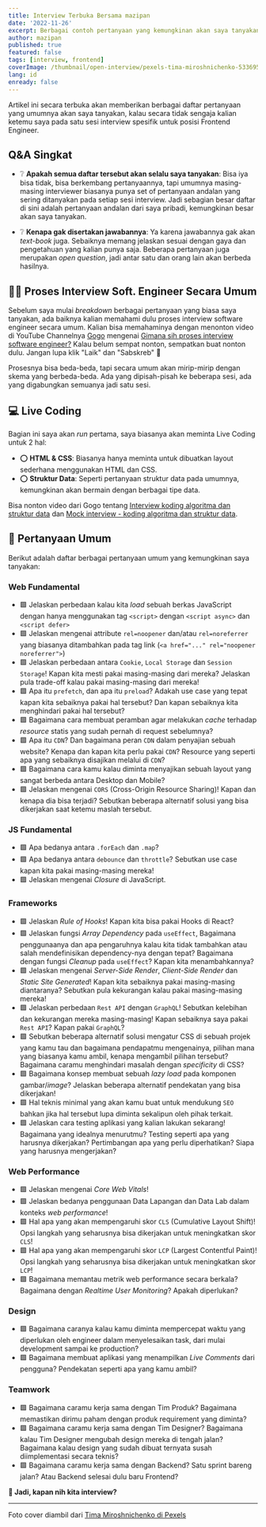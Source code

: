 ```yaml
---
title: Interview Terbuka Bersama mazipan
date: '2022-11-26'
excerpt: Berbagai contoh pertanyaan yang kemungkinan akan saya tanyakan kalau secara tidak sengaja diinterview oleh saya sebagai Frontend Engineer
author: mazipan
published: true
featured: false
tags: [interview, frontend]
coverImage: /thumbnail/open-interview/pexels-tima-miroshnichenko-5336951.jpg
lang: id
enready: false
---
```


Artikel ini secara terbuka akan memberikan berbagai daftar pertanyaan yang umumnya akan saya tanyakan, kalau secara tidak sengaja kalian ketemu saya pada satu sesi interview spesifik untuk posisi Frontend Engineer.

## Q&A Singkat

- ❔ **Apakah semua daftar tersebut akan selalu saya tanyakan**: Bisa iya bisa tidak, bisa berkembang pertanyaannya, tapi umumnya masing-masing interviewer biasanya punya set of pertanyaan andalan yang sering ditanyakan pada setiap sesi interview. Jadi sebagian besar daftar di sini adalah pertanyaan andalan dari saya pribadi, kemungkinan besar akan saya tanyakan.

- ❔ **Kenapa gak disertakan jawabannya**: Ya karena jawabannya gak akan *text-book* juga. Sebaiknya memang jelaskan sesuai dengan gaya dan pengetahuan yang kalian punya saja. Beberapa pertanyaan juga merupakan *open question*, jadi antar satu dan orang lain akan berbeda hasilnya.

## 🧑‍🏫 Proses Interview Soft. Engineer Secara Umum

Sebelum saya mulai *breakdown* berbagai pertanyaan yang biasa saya tanyakan, ada baiknya kalian memahami dulu proses interview software engineer secara umum. 
Kalian bisa memahaminya dengan menonton video di YouTube Channelnya [Gogo](https://twitter.com/lwastuargo) mengenai [Gimana sih proses interview software engineer?](https://www.youtube.com/watch?v=gczDiFOWLOY)
Kalau belum sempat nonton, sempatkan buat nonton dulu. Jangan lupa klik "Laik" dan "Sabskreb" 👋

Prosesnya bisa beda-beda, tapi secara umum akan mirip-mirip dengan skema yang berbeda-beda. Ada yang dipisah-pisah ke beberapa sesi, ada yang digabungkan semuanya jadi satu sesi.

## 💻 Live Coding

Bagian ini saya akan *run* pertama, saya biasanya akan meminta Live Coding untuk 2 hal:

- ⭕️ **HTML & CSS**: Biasanya hanya meminta untuk dibuatkan layout sederhana menggunakan HTML dan CSS.
- ⭕️ **Struktur Data**: Seperti pertanyaan struktur data pada umumnya, kemungkinan akan bermain dengan berbagai tipe data.

Bisa nonton video dari Gogo tentang [Interview koding algoritma dan struktur data](https://www.youtube.com/watch?v=MkQEaIZkhYQ&t=484s) dan [Mock interview - koding algoritma dan struktur data](https://www.youtube.com/watch?v=8s1Vh_7symo).

## 📝 Pertanyaan Umum

Berikut adalah daftar berbagai pertanyaan umum yang kemungkinan saya tanyakan:

### Web Fundamental

- 🟩 Jelaskan perbedaan kalau kita *load* sebuah berkas JavaScript dengan hanya menggunakan tag `<script>` dengan `<script async>` dan `<script defer>`
- 🟩 Jelaskan mengenai attribute `rel=noopener` dan/atau `rel=noreferrer` yang biasanya ditambahkan pada tag link (`<a href="..." rel="noopener noreferrer">`)
- 🟩 Jelaskan perbedaan antara `Cookie`, `Local Storage` dan `Session Storage`! Kapan kita mesti pakai masing-masing dari mereka? Jelaskan pula trade-off kalau pakai masing-masing dari mereka!
- 🟩 Apa itu `prefetch`, dan apa itu `preload`? Adakah use case yang tepat kapan kita sebaiknya pakai hal tersebut? Dan kapan sebaiknya kita menghindari pakai hal tersebut?
- 🟩 Bagaimana cara membuat peramban agar melakukan *cache* terhadap *resource* statis yang sudah pernah di request sebelumnya?
- 🟩 Apa itu `CDN`? Dan bagaimana peran `CDN` dalam penyajian sebuah website? Kenapa dan kapan kita perlu pakai `CDN`? Resource yang seperti apa yang sebaiknya disajikan melalui di `CDN`?
- 🟩 Bagaimana cara kamu kalau diminta menyajikan sebuah layout yang sangat berbeda antara Desktop dan Mobile?
- 🟩 Jelaskan mengenai `CORS` (Cross-Origin Resource Sharing)! Kapan dan kenapa dia bisa terjadi? Sebutkan beberapa alternatif solusi yang bisa dikerjakan saat ketemu maslah tersebut.

### JS Fundamental

- 🟩 Apa bedanya antara `.forEach` dan `.map`?
- 🟩 Apa bedanya antara `debounce` dan `throttle`? Sebutkan use case kapan kita pakai masing-masing mereka!
- 🟩 Jelaskan mengenai *Closure* di JavaScript.

### Frameworks

- 🟩 Jelaskan *Rule of Hooks*! Kapan kita bisa pakai Hooks di React?
- 🟩 Jelaskan fungsi *Array Dependency* pada `useEffect`, Bagaimana penggunaanya dan apa pengaruhnya kalau kita tidak tambahkan atau salah mendefinisikan dependency-nya dengan tepat? Bagaimana dengan fungsi *Cleanup* pada `useEffect`? Kapan kita menambahkannya?
- 🟩 Jelaskan mengenai *Server-Side Render*, *Client-Side Render* dan *Static Site Generated*! Kapan kita sebaiknya pakai masing-masing diantaranya? Sebutkan pula kekurangan kalau pakai masing-masing mereka!
- 🟩 Jelaskan perbedaan `Rest API` dengan `GraphQL`! Sebutkan kelebihan dan kekurangan mereka masing-masing! Kapan sebaiknya saya pakai `Rest API`? Kapan pakai `GraphQL`?
- 🟩 Sebutkan beberapa alternatif solusi mengatur CSS di sebuah projek yang kamu tau dan bagaimana pendapatmu mengenainya, pilihan mana yang biasanya kamu ambil, kenapa mengambil pilihan tersebut? Bagaimana caramu menghindari masalah dengan *specificity* di CSS?
- 🟩 Bagaimana konsep membuat sebuah *lazy load* pada komponen gambar/*image*? Jelaskan beberapa alternatif pendekatan yang bisa dikerjakan!
- 🟩 Hal teknis minimal yang akan kamu buat untuk mendukung `SEO` bahkan jika hal tersebut lupa diminta sekalipun oleh pihak terkait.
- 🟩 Jelaskan cara testing aplikasi yang kalian lakukan sekarang! Bagaimana yang idealnya menurutmu? Testing seperti apa yang harusnya dikerjakan? Pertimbangan apa yang perlu diperhatikan? Siapa yang harusnya mengerjakan?

### Web Performance

- 🟩 Jelaskan mengenai *Core Web Vitals*!
- 🟩 Jelaskan bedanya penggunaan Data Lapangan dan Data Lab dalam konteks *web performance*!
- 🟩 Hal apa yang akan mempengaruhi skor `CLS` (Cumulative Layout Shift)! Opsi langkah yang seharusnya bisa dikerjakan untuk meningkatkan skor `CLS`!
- 🟩 Hal apa yang akan mempengaruhi skor `LCP` (Largest Contentful Paint)! Opsi langkah yang seharusnya bisa dikerjakan untuk meningkatkan skor `LCP`!
- 🟩 Bagaimana memantau metrik web performance secara berkala? Bagaimana dengan *Realtime User Monitoring*? Apakah diperlukan?

### Design

- 🟩 Bagaimana caranya kalau kamu diminta mempercepat waktu yang diperlukan oleh engineer dalam menyelesaikan task, dari mulai development sampai ke production?
- 🟩 Bagaimana membuat aplikasi yang menampilkan *Live Comments* dari pengguna? Pendekatan seperti apa yang kamu ambil?

### Teamwork

- 🟩 Bagaimana caramu kerja sama dengan Tim Produk? Bagaimana memastikan dirimu paham dengan produk requirement yang diminta?
- 🟩 Bagaimana caramu kerja sama dengan Tim Designer? Bagaimana kalau Tim Designer mengubah design mereka di tengah jalan? Bagaimana kalau design yang sudah dibuat ternyata susah diimplementasi secara teknis?
- 🟩 Bagaimana caramu kerja sama dengan Backend? Satu sprint bareng jalan? Atau Backend selesai dulu baru Frontend?

**🤺 Jadi, kapan nih kita interview?**

---

Foto cover diambil dari [Tima Miroshnichenko di Pexels](https://www.pexels.com/photo/a-woman-interviewing-a-man-5336951/)
